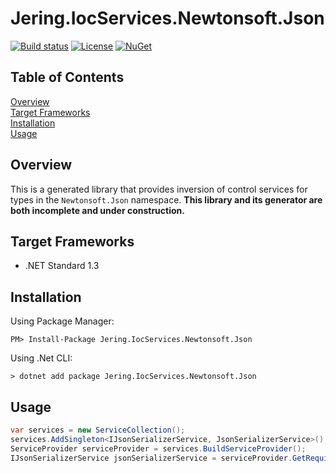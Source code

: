 # Jering.IocServices.Newtonsoft.Json
[![Build status](https://ci.appveyor.com/api/projects/status/wawhrh1nvy5fae2s?svg=true)](https://ci.appveyor.com/project/JeremyTCD/IocServices-Newtonsoft-Json)
[![License](https://img.shields.io/badge/license-Apache%202.0-blue.svg)](https://github.com/Pkcs11Interop/Pkcs11Interop/blob/master/LICENSE.md)
[![NuGet](https://img.shields.io/nuget/vpre/Jering.IocServices.Newtonsoft.Json.svg?label=nuget)](https://www.nuget.org/packages/Jering.IocServices.Newtonsoft.Json/)

## Table of Contents
[Overview](#overview)  
[Target Frameworks](#target-frameworks)  
[Installation](#installation)  
[Usage](#usage)  

## Overview
This is a generated library that provides inversion of control services for types in the `Newtonsoft.Json` namespace. **This library and its generator are both incomplete and under construction.**

## Target Frameworks
- .NET Standard 1.3
 
## Installation
Using Package Manager:
```
PM> Install-Package Jering.IocServices.Newtonsoft.Json
```
Using .Net CLI:
```
> dotnet add package Jering.IocServices.Newtonsoft.Json
```

## Usage
```csharp
var services = new ServiceCollection();
services.AddSingleton<IJsonSerializerService, JsonSerializerService>();
ServiceProvider serviceProvider = services.BuildServiceProvider();
IJsonSerializerService jsonSerializerService = serviceProvider.GetRequiredService<IJsonSerializerService>();
```